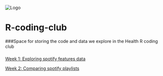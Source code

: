 ![Logo](https://github.com/DataS-DH/R-coding-club/blob/master/SetupDocs/rcodingclubskinny.png)

# R-coding-club

###Space for storing the code and data we explore in the Health R coding club

###
[Week 1: Exploring spotify features data](http://htmlpreview.github.com/?https://github.com/DataS-DH/R-coding-club/blob/master/Spotify_songs.html)

[Week 2: Comparing spotify playlists](http://htmlpreview.github.io/?)
